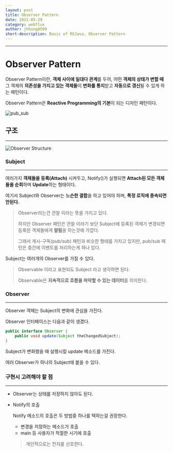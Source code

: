 ```yaml
---
layout: post
title: Observer Pattern
date: 2021-05-29
category: webflux
author: jhhong0509
short-description: Basic of RXJava, Observer Pattern
---
```

------

# Observer Pattern

Observer Pattern이란, **객체 사이에 일대다 관계**를 두어, 어떤 **객체의 상태가 변할 때** 그 객체의 **의존성을 가지고 있는 객체들**이 **변화를 통지**받고 **자동으로 갱신**될 수 있게 하는 패턴이다.

Observer Pattern은 **Reactive Programming의 기본**이 되는 디자인 패턴이다.

![pub_sub](https://github.com/jhhong0509/study/blob/master/stu_spring/webflux/images/pub_sub.png?raw=true)

## 구조

---

![Observer Structure](https://github.com/jhhong0509/study/blob/master/stu_spring/webflux/images/0bserver_structure.png?raw=true)

### Subject

---

여러가지 **객체들을 등록(Attach)** 시켜두고, Notify()가 실행되면 **Attach된 모든 객체들을 순회**하며 **Update**하는 형태이다.

여기서 Subject와 Observer는 **느슨한 결합**을 하고 있어야 하며, **특정 로직에 종속되면 안된다.**

> Observer라는건 관찰 이라는 뜻을 가지고 있다.
>
> 하지만 Observer 패턴은 관찰 이라기 보단 Subject에 등록된 객체가 변경되면 등록된 객체들에게 **알림**을 하는것에 가깝다.
>
> 그래서 게시-구독(pub/sub) 패턴과 비슷한 형태를 가지고 있지만, pub/sub 패턴은 중간에 이벤트를 처리하는게 하나 있다.

Subject는 여러개의 Observer를 가질 수 있다.

> Observable 이라고 표현되도 Subject 라고 생각하면 된다.
>
> Observable은 **지속적으로 흐름을 파악할 수 있는 데이터**를 의미한다.



### Observer

---

Observer 객체는 Subject의 변화에 관심을 가진다.

Observer 인터페이스는 다음과 같이 생겼다.

``` java
public interface Observer {
    public void update(Subject theChangedSubject);
}
```

Subject가 변화했을 때 실행시킬 update 메소드를 가진다.

여러 Observer가 하나의 Subject에 붙을 수 있다.



### 구현시 고려해야 할 점

---

- Observer는 상태를 저장하지 않아도 된다.

- Notify의 호출

  Notify 메소드의 호출은 두 방법중 하나를 택하는걸 권장한다.

  - 변경을 저장하는 메소드가 호출
  - main 등 사용자가 적절한 시기에 호출

  > 개인적으로는 전자를 선호한다.
